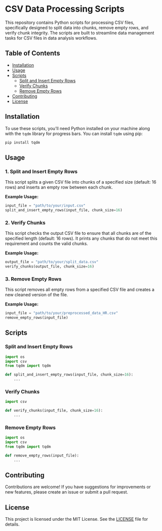 # CSV Data Processing Scripts

This repository contains Python scripts for processing CSV files, specifically designed to split data into chunks, remove empty rows, and verify chunk integrity. The scripts are built to streamline data management tasks for CSV files in data analysis workflows.

## Table of Contents

- [Installation](#installation)
- [Usage](#usage)
- [Scripts](#scripts)
  - [Split and Insert Empty Rows](#split-and-insert-empty-rows)
  - [Verify Chunks](#verify-chunks)
  - [Remove Empty Rows](#remove-empty-rows)
- [Contributing](#contributing)
- [License](#license)

## Installation

To use these scripts, you'll need Python installed on your machine along with the `tqdm` library for progress bars. You can install `tqdm` using pip:

```bash
pip install tqdm
```

## Usage

### 1. Split and Insert Empty Rows

This script splits a given CSV file into chunks of a specified size (default: 16 rows) and inserts an empty row between each chunk.

**Example Usage:**
```python
input_file = "path/to/your/input.csv"
split_and_insert_empty_rows(input_file, chunk_size=16)
```

### 2. Verify Chunks

This script checks the output CSV file to ensure that all chunks are of the specified length (default: 16 rows). It prints any chunks that do not meet this requirement and counts the valid chunks.

**Example Usage:**
```python
output_file = "path/to/your/split_data.csv"
verify_chunks(output_file, chunk_size=16)
```

### 3. Remove Empty Rows

This script removes all empty rows from a specified CSV file and creates a new cleaned version of the file.

**Example Usage:**
```python
input_file = "path/to/your/preprocessed_data_HR.csv"
remove_empty_rows(input_file)
```

## Scripts

### Split and Insert Empty Rows

```python
import os
import csv
from tqdm import tqdm

def split_and_insert_empty_rows(input_file, chunk_size=16):
    ...
```

### Verify Chunks

```python
import csv

def verify_chunks(input_file, chunk_size=16):
    ...
```

### Remove Empty Rows

```python
import os
import csv
from tqdm import tqdm

def remove_empty_rows(input_file):
    ...
```

## Contributing

Contributions are welcome! If you have suggestions for improvements or new features, please create an issue or submit a pull request.

## License

This project is licensed under the MIT License. See the [LICENSE](LICENSE) file for details.
